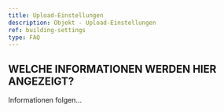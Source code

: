 ```yaml
---
title: Upload-Einstellungen
description: Objekt - Upload-Einstellungen
ref: building-settings
type: FAQ
---
```


## WELCHE INFORMATIONEN WERDEN HIER ANGEZEIGT?
Informationen folgen...